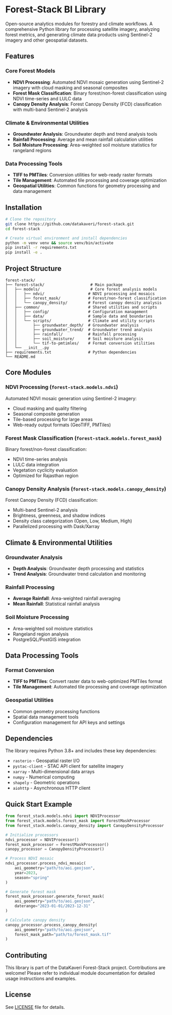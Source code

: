 # Forest-Stack BI Library

Open-source analytics modules for forestry and climate workflows. A comprehensive Python library for processing satellite imagery, analyzing forest metrics, and generating climate data products using Sentinel-2 imagery and other geospatial datasets.

## Features

### Core Forest Models
- **NDVI Processing**: Automated NDVI mosaic generation using Sentinel-2 imagery with cloud masking and seasonal composites
- **Forest Mask Classification**: Binary forest/non-forest classification using NDVI time-series and LULC data
- **Canopy Density Analysis**: Forest Canopy Density (FCD) classification with multi-band Sentinel-2 analysis

### Climate & Environmental Utilities
- **Groundwater Analysis**: Groundwater depth and trend analysis tools
- **Rainfall Processing**: Average and mean rainfall calculation utilities
- **Soil Moisture Processing**: Area-weighted soil moisture statistics for rangeland regions

### Data Processing Tools
- **TIFF to PMTiles**: Conversion utilities for web-ready raster formats
- **Tile Management**: Automated tile processing and coverage optimization
- **Geospatial Utilities**: Common functions for geometry processing and data management

## Installation

```bash
# Clone the repository
git clone https://github.com/datakaveri/forest-stack.git
cd forest-stack

# Create virtual environment and install dependencies
python -m venv venv && source venv/bin/activate
pip install -r requirements.txt
pip install -e .
```

## Project Structure

```
forest-stack/
├── forest-stack/                    # Main package
│   ├── models/                      # Core forest analysis models
│   │   ├── ndvi/                   # NDVI processing and mosaics
│   │   ├── forest_mask/            # Forest/non-forest classification
│   │   └── canopy_density/         # Forest canopy density analysis
│   ├── common/                     # Shared utilities and scripts
│   │   ├── config/                 # Configuration management
│   │   ├── data/                   # Sample data and boundaries
│   │   └── scripts/                # Climate and utility scripts
│   │       ├── groundwater_depth/  # Groundwater analysis
│   │       ├── groundwater_trend/  # Groundwater trend analysis
│   │       ├── rainfall/           # Rainfall processing
│   │       ├── soil_moisture/      # Soil moisture analysis
│   │       └── tif-to-pmtimles/    # Format conversion utilities
│   └── __init__.py
├── requirements.txt                # Python dependencies
└── README.md
```

## Core Modules

### NDVI Processing (`forest-stack.models.ndvi`)
Automated NDVI mosaic generation using Sentinel-2 imagery:
- Cloud masking and quality filtering
- Seasonal composite generation
- Tile-based processing for large areas
- Web-ready output formats (GeoTIFF, PMTiles)

### Forest Mask Classification (`forest-stack.models.forest_mask`)
Binary forest/non-forest classification:
- NDVI time-series analysis
- LULC data integration
- Vegetation cyclicity evaluation
- Optimized for Rajasthan region

### Canopy Density Analysis (`forest-stack.models.canopy_density`)
Forest Canopy Density (FCD) classification:
- Multi-band Sentinel-2 analysis
- Brightness, greenness, and shadow indices
- Density class categorization (Open, Low, Medium, High)
- Parallelized processing with Dask/Xarray

## Climate & Environmental Utilities

### Groundwater Analysis
- **Depth Analysis**: Groundwater depth processing and statistics
- **Trend Analysis**: Groundwater trend calculation and monitoring

### Rainfall Processing
- **Average Rainfall**: Area-weighted rainfall averaging
- **Mean Rainfall**: Statistical rainfall analysis

### Soil Moisture Processing
- Area-weighted soil moisture statistics
- Rangeland region analysis
- PostgreSQL/PostGIS integration

## Data Processing Tools

### Format Conversion
- **TIFF to PMTiles**: Convert raster data to web-optimized PMTiles format
- **Tile Management**: Automated tile processing and coverage optimization

### Geospatial Utilities
- Common geometry processing functions
- Spatial data management tools
- Configuration management for API keys and settings

## Dependencies

The library requires Python 3.8+ and includes these key dependencies:
- `rasterio` - Geospatial raster I/O
- `pystac-client` - STAC API client for satellite imagery
- `xarray` - Multi-dimensional data arrays
- `numpy` - Numerical computing
- `shapely` - Geometric operations
- `aiohttp` - Asynchronous HTTP client

## Quick Start Example

```python
from forest_stack.models.ndvi import NDVIProcessor
from forest_stack.models.forest_mask import ForestMaskProcessor
from forest_stack.models.canopy_density import CanopyDensityProcessor

# Initialize processors
ndvi_processor = NDVIProcessor()
forest_mask_processor = ForestMaskProcessor()
canopy_processor = CanopyDensityProcessor()

# Process NDVI mosaic
ndvi_processor.process_ndvi_mosaic(
    aoi_geometry="path/to/aoi.geojson",
    year=2023,
    season="spring"
)

# Generate forest mask
forest_mask_processor.generate_forest_mask(
    aoi_geometry="path/to/aoi.geojson",
    daterange="2023-01-01/2023-12-31"
)

# Calculate canopy density
canopy_processor.process_canopy_density(
    aoi_geometry="path/to/aoi.geojson",
    forest_mask_path="path/to/forest_mask.tif"
)
```

## Contributing

This library is part of the DataKaveri Forest-Stack project. Contributions are welcome! Please refer to individual module documentation for detailed usage instructions and examples.

## License

See [LICENSE](LICENSE) file for details.
